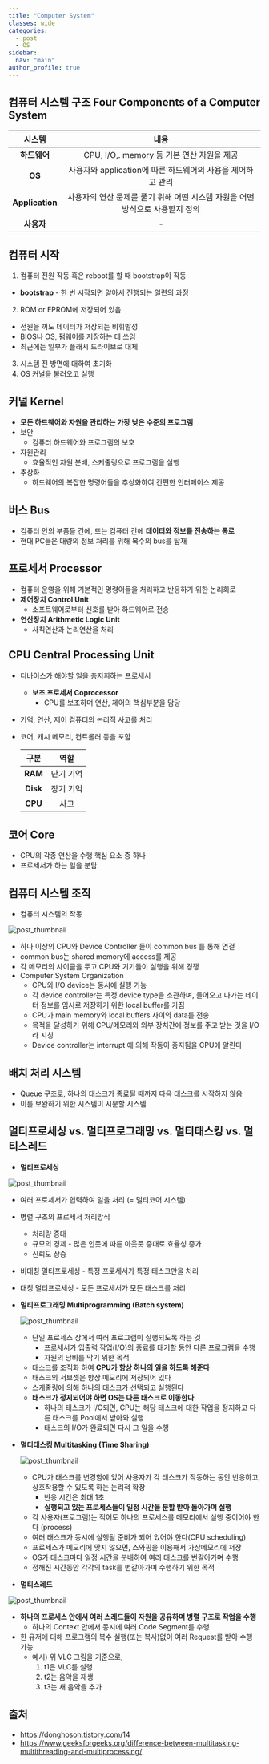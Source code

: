 ```yaml
---
title: "Computer System"
classes: wide
categories: 
  - post
  - OS
sidebar:
  nav: "main"
author_profile: true
---
```

   
## 컴퓨터 시스템 구조 Four Components of a Computer System

|시스템|내용|
|:---:|:---:|
|<strong>하드웨어<strong/>|CPU, I/O,. memory 등 기본 연산 자원을 제공|
|<strong>OS<strong/>|사용자와 application에 따른 하드웨어의 사용을 제어하고 관리|
|<strong>Application<strong/>|사용자의 연산 문제를 풀기 위해 어떤 시스템 자원을 어떤 방식으로 사용할지 정의|
|<strong>사용자<strong/>| - |

## 컴퓨터 시작
1. 컴퓨터 전원 작동 혹은 reboot를 할 때 bootstrap이 작동
  * **bootstrap** - 한 번 시작되면 알아서 진행되는 일련의 과정
2. ROM or EPROM에 저장되어 있음
  * 전원을 꺼도 데이터가 저장되는 비휘발성
  * BIOS나 OS, 펌웨어를 저장하는 데 쓰임
  * 최근에는 일부가 플래시 드라이브로 대체
3. 시스템 전 방면에 대하여 초기화
4. OS 커널을 불러오고 실행

## 커널 Kernel
* **모든 하드웨어와 자원을 관리하는 가장 낮은 수준의 프로그램**
* 보안 
  - 컴퓨터 하드웨어와 프로그램의 보호
* 자원관리
   - 효율적인 자원 분배, 스케줄링으로 프로그램을 실행
* 추상화
   - 하드웨어의 복잡한 명령어들을 추상화하여 간편한 인터페이스 제공

## 버스 Bus
* 컴퓨터 안의 부품들 간에, 또는 컴퓨터 간에 **데이터와 정보를 전송하는 통로**
* 현대 PC들은 대량의 정보 처리를 위해 복수의 bus를 탑재

## 프로세서 Processor
* 컴퓨터 운영을 위해 기본적인 명령어들을 처리하고 반응하기 위한 논리회로
* **제어장치 Control Unit**
   - 소프트웨어로부터 신호를 받아 하드웨어로 전송
* **연산장치 Arithmetic Logic Unit**
   - 사칙연산과 논리연산을 처리

## CPU Central Processing Unit
* 디바이스가 해야할 일을 총지휘하는 프로세서
  * **보조 프로세서 Coprocessor**
    - CPU를 보조하며 연산, 제어의 핵심부분을 담당
* 기억, 연산, 제어 컴퓨터의 논리적 사고를 처리 
* 코어, 캐시 메모리, 컨트롤러 등을 포함

  |구분|역할|
  |:---:|:---:|
  |<strong>RAM<strong/>|단기 기억|
  |<strong>Disk<strong/>|장기 기억|
  |<strong>CPU<strong/>|사고|

## 코어 Core
  * CPU의 각종 연산을 수행 핵심 요소 중 하나
  * 프로세서가 하는 일을 분담

## 컴퓨터 시스템 조직
* 컴퓨터 시스템의 작동

![post_thumbnail](/assets/images/1319300_orig.png)
  * 하나 이상의 CPU와 Device Controller 들이 common bus 를 통해 연결
  * common bus는 shared memory에 access를 제공
  * 각 메모리의 사이클을 두고 CPU와 기기들이 실행을 위해 경쟁
* Computer System Organization
  * CPU와 I/O device는 동시에 실행 가능
  * 각 device controller는 특정 device type을 소관하며, 들어오고 나가는 데이터 정보를 임시로 저장하기 위한 local buffer를 가짐
  * CPU가 main memory와 local buffers 사이의 data를 전송
  * 목적을 달성하기 위해 CPU/메모리와 외부 장치간에 정보를 주고 받는 것을 I/O라 지칭
  * Device controller는 interrupt 에 의해 작동이 중지됨을 CPU에 알린다

## 배치 처리 시스템
  * Queue 구조로, 하나의 태스크가 종료될 때까지 다음 태스크를 시작하지 않음
  * 이를 보완하기 위한 시스템이 시분할 시스템

## 멀티프로세싱 vs. 멀티프로그래밍 vs. 멀티태스킹 vs. 멀티스레드
* **멀티프로세싱** 

![post_thumbnail](/assets/images/multiPROCESSINGjpg.jpg)
  * 여러 프로세서가 협력하여 일을 처리 (= 멀티코어 시스템)
  * 병렬 구조의 프로세서 처리방식
    * 처리량 증대
    * 규모의 경제 - 많은 인풋에 따른 아웃풋 증대로 효율성 증가
    * 신뢰도 상승
  * 비대칭 멀티프로세싱 - 특정 프로세서가 특정 태스크만을 처리
  * 대칭 멀티프로세싱 - 모든 프로세서가 모든 태스크를 처리 

* **멀티프로그래밍 Multiprogramming (Batch system)**

  ![post_thumbnail](/assets/images/multiprogramming.jpg)
  * 단일 프로세스 상에서 여러 프로그램이 실행되도록 하는 것
    * 프로세서가 입출력 작업(I/O)의 종료를 대기할 동안 다른 프로그램을 수행
    * 자원의 낭비를 막기 위한 목적
  * 태스크를 조직화 하여 **CPU가 항상 하나의 일을 하도록 해준다**
  * 태스크의 서브셋은 항상 메모리에 저장되어 있다
  * 스케줄링에 의해 하나의 태스크가 선택되고 실행된다
  * **태스크가 정지되어야 하면 OS는 다른 태스크로 이동한다**
    * 하나의 태스크가 I/O되면, CPU는 해당 태스크에 대한 작업을 정지하고 다른 태스크를 Pool에서 받아와 실행
    * 태스크의 I/O가 완료되면 다시 그 일을 수행

* **멀티태스킹 Multitasking (Time Sharing)**

  ![post_thumbnail](/assets/images/multitasking.jpg)
  * CPU가 태스크를 변경함에 있어 사용자가 각 태스크가 작동하는 동안 반응하고, 상호작용할 수 있도록 하는 논리적 확장
    * 반응 시간은 최대 1초
    * **실행되고 있는 프로세스들이 일정 시간을 분할 받아 돌아가며 실행**
  * 각 사용자(프로그램)는 적어도 하나의 프로세스를 메모리에서 실행 중이어야 한다 (process)
  * 여러 태스크가 동시에 실행될 준비가 되어 있어야 한다(CPU scheduling)
  * 프로세스가 메모리에 맞지 않으면, 스와핑을 이용해서 가상메모리에 저장
  * OS가 태스크마다 일정 시간을 분배하여 여러 태스크를 번갈아가며 수행
  * 정해진 시간동안 각각의 task를 번갈아가며 수행하기 위한 목적

* **멀티스레드** 

![post_thumbnail](/assets/images/vlc.jpg)
  * **하나의 프로세스 안에서 여러 스레드들이 자원을 공유하며 병렬 구조로 작업을 수행**
    * 하나의 Context 안에서 동시에 여러 Code Segment를 수행
  * 한 유저에 대해 프로그램의 복수 실행(또는 복사)없이 여러 Request를 받아 수행 가능
    * 예시) 위 VLC 그림을 기준으로,
      1. t1은 VLC를 실행
      2. t2는 음악을 재생
      3. t3는 새 음악을 추가

## 출처
* <https://donghoson.tistory.com/14>
* <https://www.geeksforgeeks.org/difference-between-multitasking-multithreading-and-multiprocessing/>